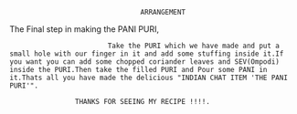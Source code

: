                                     ARRANGEMENT

The Final step in making the PANI PURI,

                            Take the PURI which we have made and put a small hole with our finger in it and add some stuffing inside it.If you want you can add some chopped coriander leaves and SEV(Ompodi) inside the PURI.Then take the filled PURI and Pour some PANI in it.Thats all you have made the delicious "INDIAN CHAT ITEM 'THE PANI PURI'".

                    THANKS FOR SEEING MY RECIPE !!!!.